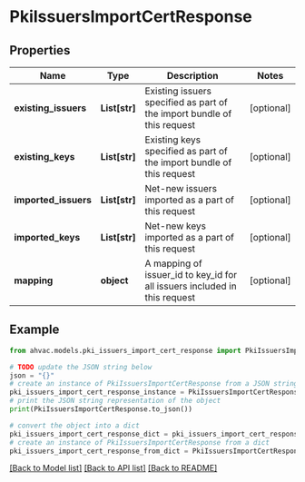 # PkiIssuersImportCertResponse


## Properties

Name | Type | Description | Notes
------------ | ------------- | ------------- | -------------
**existing_issuers** | **List[str]** | Existing issuers specified as part of the import bundle of this request | [optional] 
**existing_keys** | **List[str]** | Existing keys specified as part of the import bundle of this request | [optional] 
**imported_issuers** | **List[str]** | Net-new issuers imported as a part of this request | [optional] 
**imported_keys** | **List[str]** | Net-new keys imported as a part of this request | [optional] 
**mapping** | **object** | A mapping of issuer_id to key_id for all issuers included in this request | [optional] 

## Example

```python
from ahvac.models.pki_issuers_import_cert_response import PkiIssuersImportCertResponse

# TODO update the JSON string below
json = "{}"
# create an instance of PkiIssuersImportCertResponse from a JSON string
pki_issuers_import_cert_response_instance = PkiIssuersImportCertResponse.from_json(json)
# print the JSON string representation of the object
print(PkiIssuersImportCertResponse.to_json())

# convert the object into a dict
pki_issuers_import_cert_response_dict = pki_issuers_import_cert_response_instance.to_dict()
# create an instance of PkiIssuersImportCertResponse from a dict
pki_issuers_import_cert_response_from_dict = PkiIssuersImportCertResponse.from_dict(pki_issuers_import_cert_response_dict)
```
[[Back to Model list]](../README.md#documentation-for-models) [[Back to API list]](../README.md#documentation-for-api-endpoints) [[Back to README]](../README.md)


